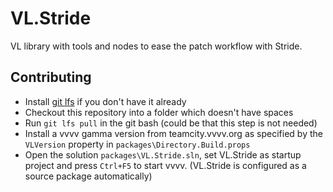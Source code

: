 # VL.Stride

VL library with tools and nodes to ease the patch workflow with Stride.

## Contributing

- Install [git lfs](https://git-lfs.github.com/) if you don't have it already
- Checkout this repository into a folder which doesn't have spaces
- Run `git lfs pull` in the git bash (could be that this step is not needed)
- Install a vvvv gamma version from teamcity.vvvv.org as specified by the `VLVersion` property in `packages\Directory.Build.props`
- Open the solution `packages\VL.Stride.sln`, set VL.Stride as startup project and press `Ctrl+F5` to start vvvv. (VL.Stride is configured as a source package automatically)
